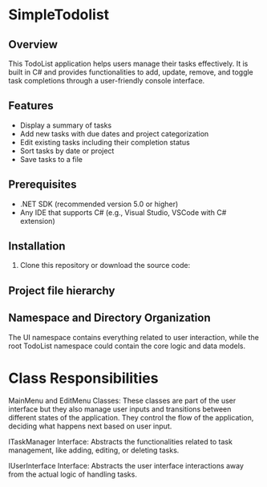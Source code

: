 # SimpleTodolist

## Overview
This TodoList application helps users manage their tasks effectively. It is built in C# and provides functionalities to add, update, remove, and toggle task completions through a user-friendly console interface.

## Features
- Display a summary of tasks
- Add new tasks with due dates and project categorization
- Edit existing tasks including their completion status
- Sort tasks by date or project
- Save tasks to a file

## Prerequisites
- .NET SDK (recommended version 5.0 or higher)
- Any IDE that supports C# (e.g., Visual Studio, VSCode with C# extension)

## Installation
1. Clone this repository or download the source code:

## Project file hierarchy

## Namespace and Directory Organization
 
The UI namespace contains everything related to user interaction, while the root TodoList namespace could contain the core logic and data models.

# Class Responsibilities
MainMenu and EditMenu Classes: These classes are part of the user interface but they also manage user inputs and transitions between different states of the application. They control the flow of the application, deciding what happens next based on user input.

ITaskManager Interface: Abstracts the functionalities related to task management, like adding, editing, or deleting tasks. 

IUserInterface Interface: Abstracts the user interface interactions away from the actual logic of handling tasks. 

